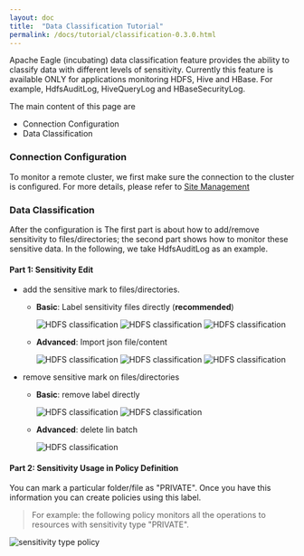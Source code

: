 ```yaml
---
layout: doc
title:  "Data Classification Tutorial" 
permalink: /docs/tutorial/classification-0.3.0.html
---
```


Apache Eagle (incubating) data classification feature provides the ability to classify data with different levels of sensitivity.
Currently this feature is available ONLY for applications monitoring HDFS, Hive and HBase. For example, HdfsAuditLog, HiveQueryLog and HBaseSecurityLog. 

The main content of this page are 

* Connection Configuration
* Data Classification
 
 
### Connection Configuration

To monitor a remote cluster, we first make sure the connection to the cluster is configured. For more details, please refer to [Site Management](/docs/tutorial/site-0.3.0.html)

### Data Classification

After the configuration is The first part is about how to add/remove sensitivity to files/directories; the second part shows how to monitor these sensitive data. In the following, we take HdfsAuditLog as an example.

#### **Part 1: Sensitivity Edit**

  * add the sensitive mark to files/directories.

    * **Basic**: Label sensitivity files directly (**recommended**)

       ![HDFS classification](/images/docs/hdfs-mark1.png)
       ![HDFS classification](/images/docs/hdfs-mark2.png)
       ![HDFS classification](/images/docs/hdfs-mark3.png)
    * **Advanced**: Import json file/content

        ![HDFS classification](/images/docs/hdfs-import1.png)
        ![HDFS classification](/images/docs/hdfs-import2.png)
        ![HDFS classification](/images/docs/hdfs-import3.png)


 * remove sensitive mark on files/directories

   * **Basic**: remove label directly

        ![HDFS classification](/images/docs/hdfs-delete1.png)
        ![HDFS classification](/images/docs/hdfs-delete2.png)

   * **Advanced**: delete lin batch

        ![HDFS classification](/images/docs/hdfs-remove.png)

#### **Part 2: Sensitivity Usage in Policy Definition**

You can mark a particular folder/file as "PRIVATE". Once you have this information you can create policies using this label.

> For example: the following policy monitors all the operations to resources with sensitivity type "PRIVATE".

![sensitivity type policy](/images/docs/sensitivity-policy.png)

